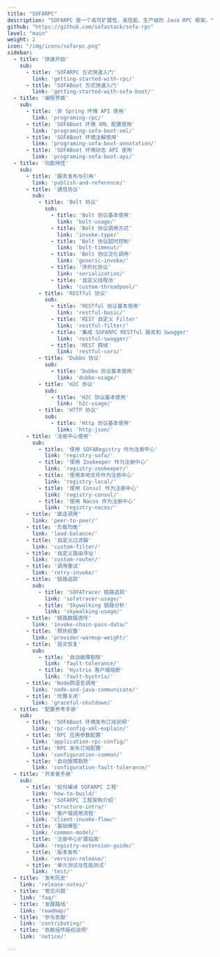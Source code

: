 ```yaml
---
title: "SOFARPC"
description: "SOFARPC 是一个高可扩展性、高性能、生产级的 Java RPC 框架。"
github: "https://github.com/sofastack/sofa-rpc"
level: "main"
weight: 2
icon: "/img/icons/sofarpc.png"
sidebar:
  - title: '快速开始'
    sub:
      - title: 'SOFARPC 方式快速入门'
        link: 'getting-started-with-rpc/'
      - title: 'SOFABoot 方式快速入门'
        link: 'getting-started-with-sofa-boot/'
  - title: '编程界面'
    sub:
      - title: '非 Spring 环境 API 使用'
        link: 'programing-rpc/'
      - title: 'SOFABoot 环境 XML 配置使用'
        link: 'programing-sofa-boot-xml/'
      - title: 'SOFABoot 环境注解使用'
        link: 'programing-sofa-boot-annotation/'
      - title: 'SOFABoot 环境动态 API 使用'
        link: 'programing-sofa-boot-api/'
  - title: '功能特性'
    sub:
      - title: '服务发布与引用'
        link: 'publish-and-reference/'
      - title: '通信协议'
        sub:
          - title: 'Bolt 协议'
            sub:
              - title: 'Bolt 协议基本使用'
                link: 'bolt-usage/'
              - title: 'Bolt 协议调用方式'
                link: 'invoke-type/'
              - title: 'Bolt 协议超时控制'
                link: 'bolt-timeout/'
              - title: 'Bolt 协议泛化调用'
                link: 'generic-invoke/'
              - title: '序列化协议'
                link: 'serialization/'
              - title: '自定义线程池'
                link: 'custom-threadpool/'
          - title: 'RESTful 协议'
            sub:
              - title: 'RESTful 协议基本使用'
                link: 'restful-basic/'
              - title: 'REST 自定义 Filter'
                link: 'restful-filter/'
              - title: '集成 SOFARPC RESTful 服务和 Swagger'
                link: 'restful-swagger/'
              - title: 'REST 跨域'
                link: 'restful-cors/'
          - title: 'Dubbo 协议'
            sub:
              - title: 'Dubbo 协议基本使用'
                link: 'dubbo-usage/'
          - title: 'H2C 协议'
            sub:
              - title: 'H2C 协议基本使用'
                link: 'h2c-usage/'
          - title: 'HTTP 协议'
            sub:
              - title: 'Http 协议基本使用'
                link: 'http-json/'
      - title: '注册中心使用'
        sub:
          - title: '使用 SOFARegistry 作为注册中心'
            link: 'registry-sofa/'
          - title: '使用 Zookeeper 作为注册中心'
            link: 'registry-zookeeper/'
          - title: '使用本地文件作为注册中心'
            link: 'registry-local/'
          - title: '使用 Consul 作为注册中心'
            link: 'registry-consul/'
          - title: '使用 Nacos 作为注册中心'
            link: 'registry-nacos/'
      - title: '直连调用'
        link: 'peer-to-peer/'
      - title: '负载均衡'
        link: 'load-balance/'
      - title: '自定义过滤器'
        link: 'custom-filter/'
      - title: '自定义路由寻址'
        link: 'custom-router/'
      - title: '调用重试'
        link: 'retry-invoke/'
      - title: '链路追踪'
        sub:
          - title: 'SOFATracer 链路追踪'
            link: 'sofatracer-usage/'
          - title: 'Skywalking 链路分析'
            link: 'skywalking-usage/'
      - title: '链路数据透传'
        link: 'invoke-chain-pass-data/'
      - title: '预热权重'
        link: 'provider-warmup-weight/'
      - title: '容灾恢复'
        sub:
          - title: '自动故障剔除'
            link: 'fault-tolerance/'
          - title: 'Hystrix 客户端熔断'
            link: 'fault-hystrix/'
      - title: 'Node跨语言调用'
        link: 'node-and-java-communicate/'
      - title: '优雅关闭'
        link: 'graceful-shutdown/'
  - title: '配置参考手册'
    sub:
      - title: 'SOFABoot 环境发布订阅说明'
        link: 'rpc-config-xml-explain/'
      - title: 'RPC 应用参数配置'
        link: 'application-rpc-config/'
      - title: 'RPC 发布订阅配置'
        link: 'configuration-common/'
      - title: '自动故障剔除'
        link: 'configuration-fault-tolerance/'
  - title: '开发者手册'
    sub:
      - title: '如何编译 SOFARPC 工程'
        link: 'how-to-build/'
      - title: 'SOFARPC 工程架构介绍'
        link: 'structure-intro/'
      - title: '客户端调用流程'
        link: 'client-invoke-flow/'
      - title: '基础模型'
        link: 'common-model/'
      - title: '注册中心扩展指南'
        link: 'registry-extension-guide/'
      - title: '版本发布'
        link: 'version-release/'
      - title: '单元测试与性能测试'
        link: 'test/'
  - title: '发布历史'
    link: 'release-notes/'
  - title: '常见问题'
    link: 'faq/'
  - title: '发展路线'
    link: 'roadmap/'
  - title: '参与贡献'
    link: 'contributing/'
  - title: '依赖组件版权说明'
    link: 'notice/'

---
```

